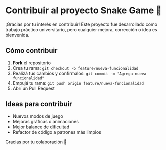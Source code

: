 # Contribuir al proyecto Snake Game 🐍

¡Gracias por tu interés en contribuir! Este proyecto fue desarrollado como trabajo práctico universitario, pero cualquier mejora, corrección o idea es bienvenida.

## Cómo contribuir

1. **Fork** el repositorio
2. Crea tu rama: `git checkout -b feature/nueva-funcionalidad`
3. Realizá tus cambios y confirmalos: `git commit -m "Agrega nueva funcionalidad"`
4. Empujá tu rama: `git push origin feature/nueva-funcionalidad`
5. Abrí un Pull Request

## Ideas para contribuir

- Nuevos modos de juego
- Mejoras gráficas o animaciones
- Mejor balance de dificultad
- Refactor de código a patrones más limpios

Gracias por tu colaboración 🎉

